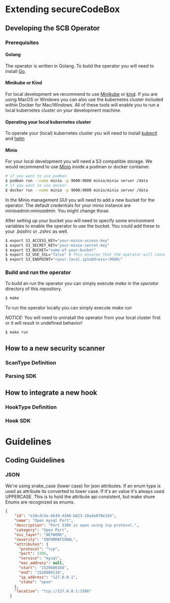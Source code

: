 # Extending secureCodeBox

## Developing the SCB Operator

### Prerequisites

#### Golang

The operator is written in Golang. To build the operator you will need to install [Go](https://golang.org/).

#### Minikube or Kind

For local development we recommend to use [Minikube](https://kubernetes.io/docs/tasks/tools/install-minikube/) or [kind](https://github.com/kubernetes-sigs/kind). If you are using MacOS or Windows you can also use the kubernetes cluster included within Docker for Mac/Windows. All of these tools will enable you to run a local kubernetes cluster on your development machine.

#### Operating your local kubernetes cluster

To operate your (local) kubernetes cluster you will need to install [kubectl](https://kubernetes.io/docs/tasks/tools/install-kubectl/) and [helm](https://helm.sh/)

#### Minio

For your local development you will need a S3 compatible storage.
We would recommend to use [Minio](https://min.io/download#/) inside a podman or docker container.

```bash
# if you want to use podman
$ podman run --name minio -p 9000:9000 minio/minio server /data
# if you want to use docker
$ docker run --name minio -p 9000:9000 minio/minio server /data
```

In the Minio management GUI you will need to add a new bucket for the operator.
The default credentials for your minio instance are *minioadmin:minioadmin*.
You might change those.

After setting up your bucket you will need to specify some environment variables to enable the operator to use the bucket.
You could add these to your *.bashrc* or *.zshrc* as well.

```bash
$ export S3_ACCESS_KEY="your-minio-access-key"
$ export S3_SECRET_KEY="your-minio-secret-key"
$ export S3_BUCKET="name-of-your-bucket"
$ export S3_USE_SSL="false" # This ensures that the operator will connect even without HTTPS
$ export S3_ENDPOINT="<your.local.ip1address>:9000/"
```

### Build and run the operator

To build an run the operator you can simply execute *make* in the *operator* directory of this repository.

```bash
$ make
```

To run the operator locally you can simply execute *make run*

*NOTICE:* You will need to uninstall the operator from your local cluster first or it will result in undefined behavior!

```bash
$ make run
```

## How to a new security scanner

### ScanType Definition

### Parsing SDK

## How to integrate a new hook

### HookType Definition

### Hook SDK

# Guidelines

## Coding Guidelines

### JSON

We're using snake_case (lower case) for json attributes. If an enum type is used as attribute its converted to lower case. If it's an value it's always used UPPERCASE. This is to hold the attribute api consistent, but make shure Enums are recognized as enums.

```json
{
    "id": "e18cdc5e-6b49-4346-b623-28a4e878e154",
    "name": "Open mysql Port",
    "description": "Port 3306 is open using tcp protocol.",
    "category": "Open Port",
    "osi_layer": "NETWORK",
    "severity": "INFORMATIONAL",
    "attributes": {
      "protocol": "tcp",
      "port": 3306,
      "service": "mysql",
      "mac_address": null,
      "start": "1520606104",
      "end": "1520606118",
      "ip_address": "127.0.0.1",
      "state": "open"
    },
    "location": "tcp://127.0.0.1:3306"
  }
```
